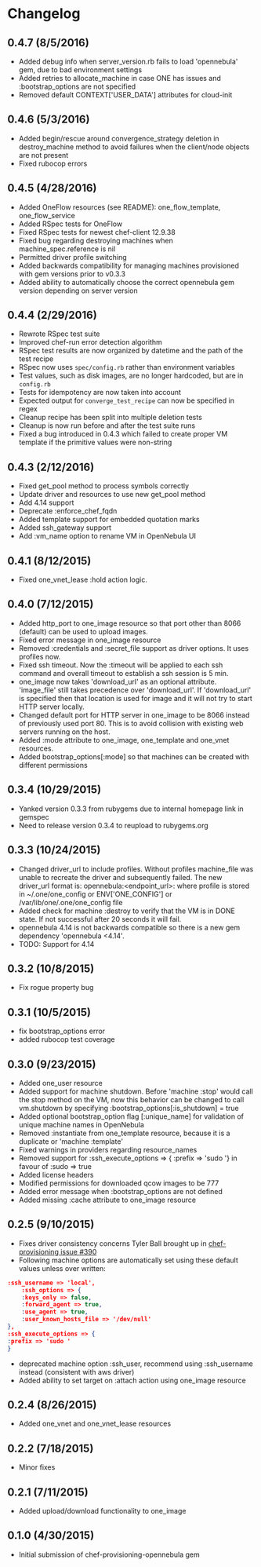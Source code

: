 # Changelog
## 0.4.7 (8/5/2016)
- Added debug info when server_version.rb fails to load 'opennebula' gem, due to bad environment settings
- Added retries to allocate_machine in case ONE has issues and :bootstrap_options are not specified
- Removed default CONTEXT['USER_DATA'] attributes for cloud-init

## 0.4.6 (5/3/2016)
- Added begin/rescue around convergence_strategy deletion in destroy_machine method to avoid failures
  when the client/node objects are not present
- Fixed rubocop errors

## 0.4.5 (4/28/2016)
- Added OneFlow resources (see README): one_flow_template, one_flow_service
- Added RSpec tests for OneFlow
- Fixed RSpec tests for newest chef-client 12.9.38
- Fixed bug regarding destroying machines when machine_spec.reference is nil
- Permitted driver profile switching
- Added backwards compatibility for managing machines provisioned with gem versions prior to v0.3.3
- Added ability to automatically choose the correct opennebula gem version depending on server version

## 0.4.4 (2/29/2016)
- Rewrote RSpec test suite
- Improved chef-run error detection algorithm
- RSpec test results are now organized by datetime and the path of the test recipe
- RSpec now uses `spec/config.rb` rather than environment variables
- Test values, such as disk images, are no longer hardcoded, but are in `config.rb`
- Tests for idempotency are now taken into account
- Expected output for `converge_test_recipe` can now be specified in regex
- Cleanup recipe has been split into multiple deletion tests
- Cleanup is now run before and after the test suite runs
- Fixed a bug introduced in 0.4.3 which failed to create proper VM template if the primitive values were non-string

## 0.4.3 (2/12/2016)
- Fixed get_pool method to process symbols correctly
- Update driver and resources to use new get_pool method
- Add 4.14 support
- Deprecate :enforce_chef_fqdn
- Added template support for embedded quotation marks
- Added ssh_gateway support
- Add :vm_name option to rename VM in OpenNebula UI

## 0.4.1 (8/12/2015)
- Fixed one_vnet_lease :hold action logic.

## 0.4.0 (7/12/2015)
- Added http_port to one_image resource so that port other than 8066 (default) can be used to upload images.
- Fixed error message in one_image resource
- Removed :credentials and :secret_file support as driver options.  It uses profiles now.
- Fixed ssh timeout.  Now the :timeout will be applied to each ssh command and overall timeout to establish
  a ssh session is 5 min.
- one_image now takes 'download_url' as an optional attribute.  'image_file' still takes precedence over 
  'download_url'.  If 'download_url' is specified then that location is used for image and it will not try 
  to start HTTP server locally.
- Changed default port for HTTP server in one_image to be 8066 instead of previously used port 80.  This is to
  avoid collision with existing web servers running on the host.
- Added :mode attribute to one_image, one_template and one_vnet resources.
- Added bootstrap_options[:mode] so that machines can be created with different permissions

## 0.3.4 (10/29/2015)
- Yanked version 0.3.3 from rubygems due to internal homepage link in gemspec
- Need to release version 0.3.4 to reupload to rubygems.org

## 0.3.3 (10/24/2015)
- Changed driver_url to include profiles.  Without profiles machine_file was unable to recreate the driver
  and subsequently failed. The new driver_url format is:
  opennebula:<endpoint_url>:<profile>
  where profile is stored in ~/.one/one_config or ENV['ONE_CONFIG'] or /var/lib/one/.one/one_config file
- Added check for machine :destroy to verify that the VM is in DONE state.  If not successful after 20 seconds
  it will fail.
- opennebula 4.14 is not backwards compatible so there is a new gem dependency 'opennebula <4.14'.
- TODO: Support for 4.14

## 0.3.2 (10/8/2015)
- Fix rogue property bug

## 0.3.1 (10/5/2015)
- fix bootstrap_options error
- added rubocop test coverage

## 0.3.0 (9/23/2015)
- Added one_user resource
- Added support for machine shutdown.  Before 'machine :stop' would call the stop method on the VM,
  now this behavior can be changed to call vm.shutdown by specifying :bootstrap_options[:is_shutdown] = true
- Added optional bootstrap_option flag [:unique_name] for validation of unique machine names in OpenNebula
- Removed :instantiate from one_template resource, because it is a duplicate or 'machine :template'
- Fixed warnings in providers regarding resource_names
- Removed support for :ssh_execute_options => { :prefix => 'sudo '} in favour of :sudo => true
- Added license headers
- Modified permissions for downloaded qcow images to be 777
- Added error message when :bootstrap_options are not defined
- Added missing :cache attribute to one_image resource


## 0.2.5 (9/10/2015)

- Fixes driver consistency concerns Tyler Ball brought up in [chef-provisioning issue #390](https://github.com/chef/chef-provisioning/issues/390)
- Following machine options are automatically set using these default values unless over written:

```json
:ssh_username => 'local',
    :ssh_options => {
	:keys_only => false,
	:forward_agent => true,
	:use_agent => true,
	:user_known_hosts_file => '/dev/null'
},
:ssh_execute_options => {
:prefix => 'sudo '
}
```

- deprecated machine option :ssh_user, recommend using :ssh_username instead (consistent with aws driver)
- Added ability to set target on :attach action using one_image resource

## 0.2.4 (8/26/2015)

- Added one_vnet and one_vnet_lease resources

## 0.2.2 (7/18/2015)

- Minor fixes

## 0.2.1 (7/11/2015)

- Added upload/download functionality to one_image

## 0.1.0 (4/30/2015)

- Initial submission of chef-provisioning-opennebula gem
